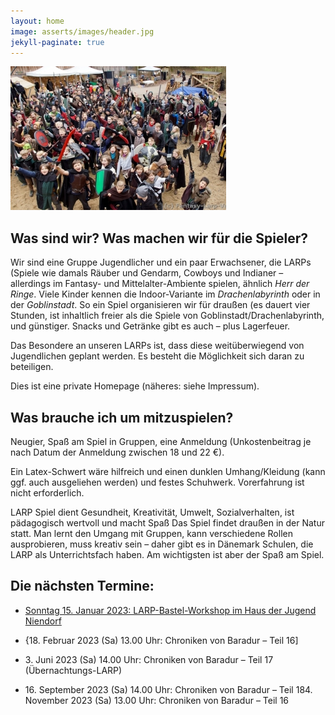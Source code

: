 ```yaml
---
layout: home
image: asserts/images/header.jpg
jekyll-paginate: true
---
```



![Example](/asserts/images/background.jpg)


## Was sind wir? Was machen wir für die Spieler?
 
Wir sind eine Gruppe Jugendlicher und ein paar Erwachsener, die LARPs (Spiele wie damals Räuber und Gendarm, Cowboys und Indianer – allerdings im Fantasy- und Mittelalter-Ambiente spielen, ähnlich _Herr der Ringe_. 
Viele Kinder kennen die Indoor-Variante im _Drachenlabyrinth_ oder in der _Goblinstadt_. So ein Spiel organisieren wir für draußen (es dauert vier Stunden, ist inhaltlich freier als die Spiele von Goblinstadt/Drachenlabyrinth, und günstiger. Snacks und Getränke gibt es auch – plus Lagerfeuer.

Das Besondere an unseren LARPs ist, dass diese weitüberwiegend von Jugendlichen geplant werden. Es besteht die Möglichkeit sich daran zu beteiligen.

Dies ist eine private Homepage (näheres: siehe Impressum).

## Was brauche ich um mitzuspielen?
Neugier, Spaß am Spiel in Gruppen, eine Anmeldung (Unkostenbeitrag je nach Datum der Anmeldung zwischen 18 und 22 €).

Ein Latex-Schwert wäre hilfreich und einen dunklen Umhang/Kleidung (kann ggf. auch ausgeliehen werden) und festes Schuhwerk. Vorerfahrung ist nicht erforderlich.

LARP Spiel dient Gesundheit, Kreativität, Umwelt, Sozialverhalten, ist pädagogisch wertvoll und macht Spaß
Das Spiel findet draußen in der Natur statt. Man lernt den Umgang mit Gruppen, kann verschiedene Rollen ausprobieren, muss kreativ sein – daher gibt es in Dänemark Schulen, die LARP als Unterrichtsfach haben. Am wichtigsten ist aber der Spaß am Spiel.



## Die nächsten Termine:


* [Sonntag 15\. Januar 2023: LARP-Bastel-Workshop im Haus der Jugend Niendorf](./events/2023/01/12/bastellarp)

* {18\. Februar 2023 (Sa) 13.00 Uhr: Chroniken von Baradur – Teil 16]

* 3\. Juni 2023 (Sa) 14.00 Uhr: Chroniken von Baradur – Teil 17 (Übernachtungs-LARP)

* 16\. September 2023 (Sa) 14.00 Uhr: Chroniken von Baradur – Teil 184. November 2023 (Sa) 13.00 Uhr: Chroniken von Baradur – Teil 16


